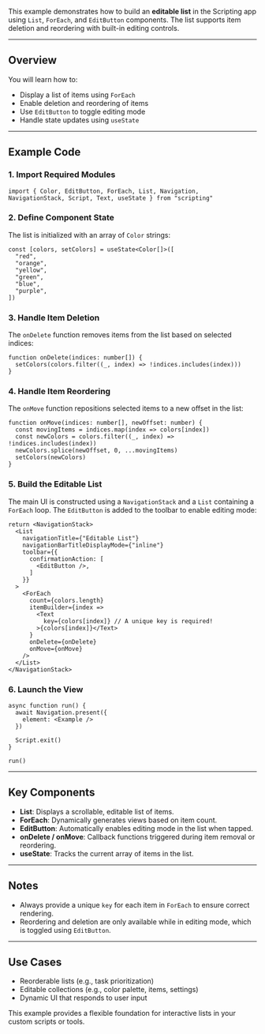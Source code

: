 This example demonstrates how to build an **editable list** in the Scripting app using `List`, `ForEach`, and `EditButton` components. The list supports item deletion and reordering with built-in editing controls.

---

## Overview

You will learn how to:

* Display a list of items using `ForEach`
* Enable deletion and reordering of items
* Use `EditButton` to toggle editing mode
* Handle state updates using `useState`

---

## Example Code

### 1. Import Required Modules

```tsx
import { Color, EditButton, ForEach, List, Navigation, NavigationStack, Script, Text, useState } from "scripting"
```

### 2. Define Component State

The list is initialized with an array of `Color` strings:

```tsx
const [colors, setColors] = useState<Color[]>([
  "red",
  "orange",
  "yellow",
  "green",
  "blue",
  "purple",
])
```

### 3. Handle Item Deletion

The `onDelete` function removes items from the list based on selected indices:

```tsx
function onDelete(indices: number[]) {
  setColors(colors.filter((_, index) => !indices.includes(index)))
}
```

### 4. Handle Item Reordering

The `onMove` function repositions selected items to a new offset in the list:

```tsx
function onMove(indices: number[], newOffset: number) {
  const movingItems = indices.map(index => colors[index])
  const newColors = colors.filter((_, index) => !indices.includes(index))
  newColors.splice(newOffset, 0, ...movingItems)
  setColors(newColors)
}
```

### 5. Build the Editable List

The main UI is constructed using a `NavigationStack` and a `List` containing a `ForEach` loop. The `EditButton` is added to the toolbar to enable editing mode:

```tsx
return <NavigationStack>
  <List
    navigationTitle={"Editable List"}
    navigationBarTitleDisplayMode={"inline"}
    toolbar={{
      confirmationAction: [
        <EditButton />,
      ]
    }}
  >
    <ForEach
      count={colors.length}
      itemBuilder={index =>
        <Text
          key={colors[index]} // A unique key is required!
        >{colors[index]}</Text>
      }
      onDelete={onDelete}
      onMove={onMove}
    />
  </List>
</NavigationStack>
```

### 6. Launch the View

```tsx
async function run() {
  await Navigation.present({
    element: <Example />
  })

  Script.exit()
}

run()
```

---

## Key Components

* **List**: Displays a scrollable, editable list of items.
* **ForEach**: Dynamically generates views based on item count.
* **EditButton**: Automatically enables editing mode in the list when tapped.
* **onDelete / onMove**: Callback functions triggered during item removal or reordering.
* **useState**: Tracks the current array of items in the list.

---

## Notes

* Always provide a unique `key` for each item in `ForEach` to ensure correct rendering.
* Reordering and deletion are only available while in editing mode, which is toggled using `EditButton`.

---

## Use Cases

* Reorderable lists (e.g., task prioritization)
* Editable collections (e.g., color palette, items, settings)
* Dynamic UI that responds to user input

This example provides a flexible foundation for interactive lists in your custom scripts or tools.
